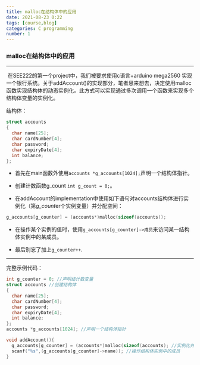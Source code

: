 ```yaml
---
title: malloc在结构体中的应用
date: 2021-08-23 0:22
tags: [course,blog]
categories: C programming
number: 1
---
```


### malloc在结构体中的应用

------

​	在SEE222的第一个project中，我们被要求使用c语言+arduino mega2560 实现一个银行系统。关于addAccount()的实现部分，笔者思来想去，决定使用malloc函数实现结构体的动态实例化。此方式可以实现通过多次调用一个函数来实现多个结构体变量的实例化。

结构体：

```c
struct accounts
{
  char name[25];
  char cardNumber[4];
  char password;
  char expiryDate[4];
  int balance;
};
```

- 首先在main函数外使用`accounts *g_accounts[1024];`声明一个结构体指针。

- 创建计数函数g_count `int g_count = 0;`。

- 在addAccount的implementation中使用如下语句对accounts结构体进行实例化（第*g_count*er个实例变量）并分配空间：

```c
g_accounts[g_counter] = (accounts*)malloc(sizeof(accounts));
```

- 在操作某个实例的值时，使用`g_accounts[g_counter]->成员`来访问某一结构体实例中的某成员。

- 最后别忘了加上`g_counter++`.

------

完整示例代码：

```c
int g_counter = 0; //声明结计数变量
struct accounts //创建结构体
{
  char name[25];
  char cardNumber[4];
  char password;
  char expiryDate[4];
  int balance;
};
accounts *g_accounts[1024]; //声明一个结构体指针

void addAccount(){
  g_accounts[g_counter] = (accounts*)malloc(sizeof(accounts); //实例化并分配空间
  scanf("%s",(g_accounts[g_counter]->name)); //操作结构体实例中的成员
}
```

